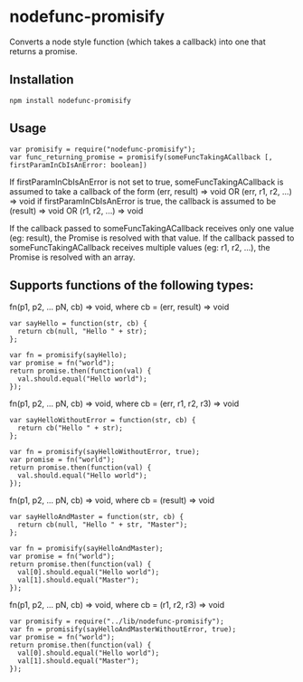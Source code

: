 nodefunc-promisify
==================
Converts a node style function (which takes a callback) into one that returns a promise.

Installation
------------
```
npm install nodefunc-promisify
```

Usage
------
```
var promisify = require("nodefunc-promisify");
var func_returning_promise = promisify(someFuncTakingACallback [, firstParamInCbIsAnError: boolean])
```

If firstParamInCbIsAnError is not set to true, someFuncTakingACallback is assumed to take a callback of the form (err, result) => void OR (err, r1, r2, ...) => void
if firstParamInCbIsAnError is true, the callback is assumed to be (result) => void OR (r1, r2, ...) => void

If the callback passed to someFuncTakingACallback receives only one value (eg: result), the Promise is resolved with that value.
If the callback passed to someFuncTakingACallback receives multiple values (eg: r1, r2, ...), the Promise is resolved with an array.


Supports functions of the following types:
------------------------------------------
fn(p1, p2, ... pN, cb) => void, where cb = (err, result) => void
```
var sayHello = function(str, cb) {
  return cb(null, "Hello " + str);
};

var fn = promisify(sayHello);
var promise = fn("world");
return promise.then(function(val) {
  val.should.equal("Hello world");
});
```

fn(p1, p2, ... pN, cb) => void, where cb = (err, r1, r2, r3) => void
```
var sayHelloWithoutError = function(str, cb) {
  return cb("Hello " + str);
};

var fn = promisify(sayHelloWithoutError, true);
var promise = fn("world");
return promise.then(function(val) {
  val.should.equal("Hello world");
});
```

fn(p1, p2, ... pN, cb) => void, where cb = (result) => void
```
var sayHelloAndMaster = function(str, cb) {
  return cb(null, "Hello " + str, "Master");
};

var fn = promisify(sayHelloAndMaster);
var promise = fn("world");
return promise.then(function(val) {
  val[0].should.equal("Hello world");
  val[1].should.equal("Master");
});
```

fn(p1, p2, ... pN, cb) => void, where cb = (r1, r2, r3) => void

```
var promisify = require("../lib/nodefunc-promisify");
var fn = promisify(sayHelloAndMasterWithoutError, true);
var promise = fn("world");
return promise.then(function(val) {
  val[0].should.equal("Hello world");
  val[1].should.equal("Master");
});
```
